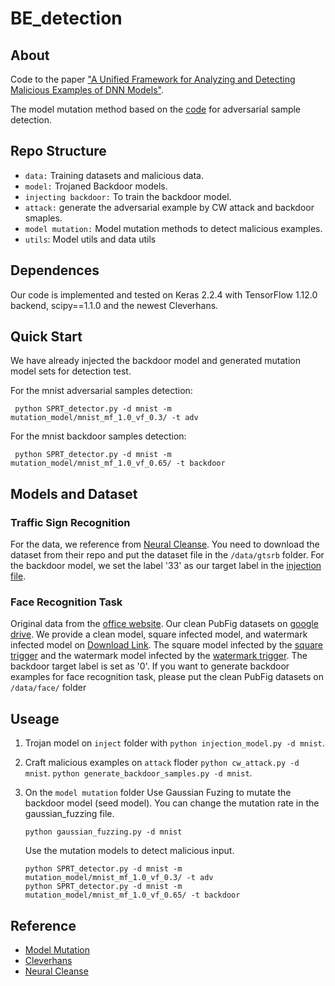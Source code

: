 # BE_detection
 
## About
Code to the paper ["A Unified Framework for Analyzing and Detecting Malicious Examples of DNN Models"](https://arxiv.org/abs/2006.14871).

The model mutation method based on the [code](https://github.com/dgl-prc/m_testing_adversatial_sample) for adversarial sample detection.

## Repo Structure
- `data:` Training datasets and malicious data.
- `model:` Trojaned Backdoor models.
- `injecting backdoor:`  To train the backdoor model.
- `attack:` generate the adversarial example by CW attack and backdoor smaples.
- `model mutation:` Model mutation methods to detect malicious examples.
- `utils`: Model utils and data utils
## Dependences
Our code is implemented and tested on Keras 2.2.4  with TensorFlow 1.12.0 backend, scipy==1.1.0 and the newest  Cleverhans.

## Quick Start 
We have already injected the backdoor model and generated mutation model sets for detection test.

For the mnist adversarial samples detection:
```
 python SPRT_detector.py -d mnist -m mutation_model/mnist_mf_1.0_vf_0.3/ -t adv
```
For the mnist backdoor samples detection:
```
 python SPRT_detector.py -d mnist -m mutation_model/mnist_mf_1.0_vf_0.65/ -t backdoor
```

## Models and Dataset

### Traffic Sign Recognition

For the data, we reference from [Neural Cleanse](https://github.com/bolunwang/backdoor). You need to download the dataset from their repo and put the dataset file in the `/data/gtsrb` folder.  For the backdoor model, we set the label '33' as our target label in the [injection file](https://github.com/kaidi-jin/backdoor_samples_detection/blob/5d745f98f9e7075edd1319f9dc48b9affd14de6b/injection/injection_model.py#L41).

### Face Recognition Task

Original data from the [office website](http://vision.seas.harvard.edu/pubfig83/). Our clean PubFig datasets on [google drive](https://drive.google.com/file/d/1sBtNRQ2ylvznHMmot-ZjH7V7k6c2OfN3/view?usp=sharing).
We provide a clean model, square infected model, and watermark infected model on [Download Link](https://drive.google.com/drive/folders/13uZrH7NW-DrQJ2p6rb96k_HNfGvOUhe2?usp=sharing). The square model infected by the [square trigger](https://github.com/PurduePAML/TrojanNN/blob/master/models/face/fc6_1_81_694_1_1_0081.jpg) and the watermark model infected by the [watermark trigger](https://github.com/PurduePAML/TrojanNN/blob/master/models/face/fc6_wm_1_81_694_1_0_0081.jpg). The backdoor target label is set as '0'.
If you want to generate backdoor examples for face recognition task, please put the clean PubFig datasets on `/data/face/` folder  

## Useage
1. Trojan model on `inject` folder with `python injection_model.py -d mnist`.

2. Craft malicious examples on `attack` floder `python cw_attack.py -d mnist`. `python generate_backdoor_samples.py -d mnist`.
3. On the `model mutation` folder
    Use Gaussian Fuzing to mutate the backdoor model (seed model). You can change the mutation rate in the gaussian_fuzzing file.
    ```
    python gaussian_fuzzing.py -d mnist
    ```
    Use the mutation models to detect malicious input.
    ```
    python SPRT_detector.py -d mnist -m mutation_model/mnist_mf_1.0_vf_0.3/ -t adv
    python SPRT_detector.py -d mnist -m mutation_model/mnist_mf_1.0_vf_0.65/ -t backdoor
    ```

## Reference
- [Model Mutation](https://github.com/dgl-prc/m_testing_adversatial_sample)
- [Cleverhans](https://github.com/tensorflow/cleverhans)
- [Neural Cleanse](https://github.com/bolunwang/backdoor)
